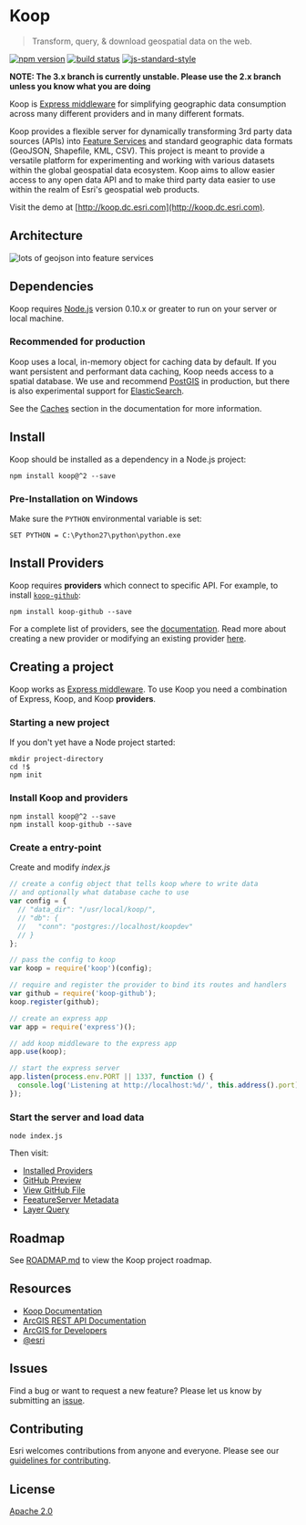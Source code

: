 # Koop

> Transform, query, & download geospatial data on the web.

[![npm version][npm-img]][npm-url]
[![build status][travis-img]][travis-url]
[![js-standard-style][standard-img]][standard-url]

[npm-img]: https://img.shields.io/npm/v/koop.svg?style=flat-square
[npm-url]: https://www.npmjs.com/package/koop
[travis-img]: https://img.shields.io/travis/koopjs/koop/master.svg?style=flat-square
[travis-url]: https://travis-ci.org/koopjs/koop
[standard-img]: https://img.shields.io/badge/code%20style-standard-brightgreen.svg
[standard-url]: http://standardjs.com/

**NOTE: The 3.x branch is currently unstable. Please use the 2.x branch unless you know what you are doing**

Koop is [Express middleware](http://expressjs.com/guide/using-middleware.html) for simplifying geographic data consumption across many different providers and in many different formats.

Koop provides a flexible server for dynamically transforming 3rd party data sources (APIs) into [Feature Services](http://resources.arcgis.com/en/help/arcgis-rest-api/#/Query_Feature_Service_Layer/02r3000000r1000000/) and standard geographic data formats (GeoJSON, Shapefile, KML, CSV). This project is meant to provide a versatile platform for experimenting and working with various datasets within the global geospatial data ecosystem. Koop aims to allow easier access to any open data API and to make third party data easier to use within the realm of Esri's geospatial web products.

Visit the demo at [http://koop.dc.esri.com](http://koop.dc.esri.com).

## Architecture

![lots of geojson into feature services](https://cloud.githubusercontent.com/assets/351164/2530456/333495b0-b526-11e3-8f9b-c1ebeb75b044.png)

## Dependencies

Koop requires [Node.js](http://nodejs.org/) version 0.10.x or greater to run on your server or local machine.

### Recommended for production

Koop uses a local, in-memory object for caching data by default. If you want persistent and performant data caching, Koop needs access to a spatial database. We use and recommend [PostGIS](http://postgis.net) in production, but there is also experimental support for [ElasticSearch](https://www.elastic.co/products/elasticsearch).

See the [Caches](https://github.com/koopjs/koopjs.github.io/blob/master/docs/caches.md) section in the documentation for more information.


## Install

Koop should be installed as a dependency in a Node.js project:


```
npm install koop@^2 --save
```

### Pre-Installation on Windows

Make sure the `PYTHON` environmental variable is set:

```
SET PYTHON = C:\Python27\python\python.exe
```

## Install Providers

Koop requires **providers** which connect to specific API. For example, to install [`koop-github`](https://github.com/koopjs/koop-github):

```
npm install koop-github --save
```

For a complete list of providers, see the [documentation](https://github.com/koopjs/koopjs.github.io/blob/master/docs/providers.md). Read more about creating a new provider or modifying an existing provider [here](https://github.com/koopjs/koopjs.github.io/blob/master/docs/specs/provider.md).


## Creating a project


Koop works as [Express middleware](http://expressjs.com/guide/using-middleware.html). To use Koop you need a combination of Express, Koop, and Koop **providers**.

### Starting a new project

If you don't yet have a Node project started:

```
mkdir project-directory
cd !$
npm init
```

### Install Koop and providers

```
npm install koop@^2 --save
npm install koop-github --save
```

### Create a entry-point

Create and modify _index.js_

```javascript
// create a config object that tells koop where to write data
// and optionally what database cache to use
var config = {
  // "data_dir": "/usr/local/koop/",
  // "db": {
  //   "conn": "postgres://localhost/koopdev"
  // }
};

// pass the config to koop
var koop = require('koop')(config);

// require and register the provider to bind its routes and handlers
var github = require('koop-github');
koop.register(github);

// create an express app
var app = require('express')();

// add koop middleware to the express app
app.use(koop);

// start the express server
app.listen(process.env.PORT || 1337, function () {
  console.log('Listening at http://localhost:%d/', this.address().port);
});
```

### Start the server and load data

```
node index.js
```

Then visit:

- [Installed Providers](http://localhost:1337/providers/)
- [GitHub Preview](http://localhost:1337/github/)
- [View GitHub File](http://localhost:1337/github/CityOfPhiladelphia/phl-open-geodata/school_facilities::philadelphiaschool_facilities201302/preview)
- [FeeatureServer Metadata](http://localhost:1337/github/CityOfPhiladelphia/phl-open-geodata/school_facilities::philadelphiaschool_facilities201302/FeatureServer)
- [Layer Query](http://localhost:1337/github/CityOfPhiladelphia/phl-open-geodata/school_facilities::philadelphiaschool_facilities201302/FeatureServer/0/query)

## Roadmap

See [ROADMAP.md](ROADMAP.md) to view the Koop project roadmap.

## Resources

* [Koop Documentation](https://koopjs.github.io/docs)
* [ArcGIS REST API Documentation](http://resources.arcgis.com/en/help/arcgis-rest-api/)
* [ArcGIS for Developers](http://developers.arcgis.com)
* [@esri](http://twitter.com/esri)

## Issues

Find a bug or want to request a new feature? Please let us know by submitting an [issue](https://github.com/koopjs/koop/issues).

## Contributing

Esri welcomes contributions from anyone and everyone. Please see our [guidelines for contributing](https://github.com/Esri/contributing).

## License

[Apache 2.0](LICENSE)

<!-- [](Esri Tags: ArcGIS Web Mapping GeoJson FeatureServices) -->
<!-- [](Esri Language: JavaScript) -->
